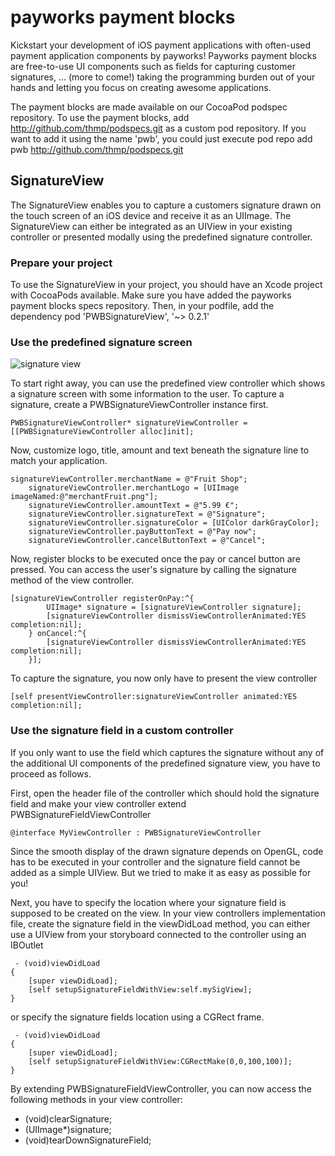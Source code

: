 # payworks payment blocks

Kickstart your development of iOS payment applications with often-used payment application components by payworks! Payworks payment blocks are free-to-use UI components such as fields for capturing customer signatures, … (more to come!) taking the programming burden out of your hands and letting you focus on creating awesome applications.

The payment blocks are made available on our CocoaPod podspec repository. To use the payment blocks, add 
    http://github.com/thmp/podspecs.git
as a custom pod repository. If you want to add it using the name 'pwb', you could just execute
    pod repo add pwb http://github.com/thmp/podspecs.git

## SignatureView

The SignatureView enables you to capture a customers signature drawn on the touch screen of an iOS device and receive it as an UIImage. The SignatureView can either be integrated as an UIView in your existing controller or presented modally using the predefined signature controller.

### Prepare your project

To use the SignatureView in your project, you should have an Xcode project with CocoaPods available. Make sure you have added the payworks payment blocks specs repository. Then, in your podfile, add the dependency
    pod 'PWBSignatureView', '~> 0.2.1'

### Use the predefined signature screen

![signature view](http://thpnetz.de/pw/signature.png "Signature View")

To start right away, you can use the predefined view controller which shows a signature screen with some information to the user. To capture a signature, create a PWBSignatureViewController instance first.

    PWBSignatureViewController* signatureViewController = [[PWBSignatureViewController alloc]init];

Now, customize logo, title, amount and text beneath the signature line to match your application.

```
signatureViewController.merchantName = @"Fruit Shop";
    signatureViewController.merchantLogo = [UIImage imageNamed:@"merchantFruit.png"];
    signatureViewController.amountText = @"5.99 €";
    signatureViewController.signatureText = @"Signature";
    signatureViewController.signatureColor = [UIColor darkGrayColor];
    signatureViewController.payButtonText = @"Pay now";
    signatureViewController.cancelButtonText = @"Cancel";
```

Now, register blocks to be executed once the pay or cancel button are pressed. You can access the user's signature by calling the signature method of the view controller.

```
[signatureViewController registerOnPay:^{  
        UIImage* signature = [signatureViewController signature];
        [signatureViewController dismissViewControllerAnimated:YES completion:nil];
    } onCancel:^{
        [signatureViewController dismissViewControllerAnimated:YES completion:nil]; 
    }];
```

To capture the signature, you now only have to present the view controller

    [self presentViewController:signatureViewController animated:YES completion:nil];

### Use the signature field in a custom controller

If you only want to use the field which captures the signature without any of the additional UI components of the predefined signature view, you have to proceed as follows.

First, open the header file of the controller which should hold the signature field and make your view controller extend PWBSignatureFieldViewController

    @interface MyViewController : PWBSignatureViewController

Since the smooth display of the drawn signature depends on OpenGL, code has to be executed in your controller and the signature field cannot be added as a simple UIView. But we tried to make it as easy as possible for you!

Next, you have to specify the location where your signature field is supposed to be created on the view. In your view controllers implementation file, create the signature field in the viewDidLoad method, you can either use a UIView from your storyboard connected to the controller using an IBOutlet

```
 - (void)viewDidLoad
{
    [super viewDidLoad];
    [self setupSignatureFieldWithView:self.mySigView];
}
```

or specify the signature fields location using a CGRect frame.

```
 - (void)viewDidLoad
{
    [super viewDidLoad];
    [self setupSignatureFieldWithView:CGRectMake(0,0,100,100)];
}
```

By extending PWBSignatureFieldViewController, you can now access the following methods in your view controller:

- (void)clearSignature;
- (UIImage*)signature;
- (void)tearDownSignatureField;